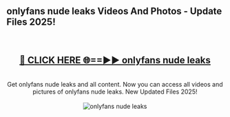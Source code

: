 <h2>onlyfans nude leaks Videos And Photos - Update Files 2025!</h2>
<br>
<div align="center">
<h2><a href="https://linkcuts.com/hfmhzwbr" rel="nofollow">🔴 CLICK HERE 🌐==►► onlyfans nude leaks</a></h2>
<br>
Get onlyfans nude leaks and all content. Now you can access all videos and pictures of onlyfans nude leaks. New Updated Files 2025!
<br>
<br>
<a href="https://linkcuts.com/hfmhzwbr" rel="nofollow" data-target="animated-image.originalLink"><img src="https://i.ibb.co.com/WyWwxjT/player-gif2.gif" alt="onlyfans nude leaks" style="max-width: 100%; display: inline-block;" data-target="animated-image.originalImage"></a>
</div>
<br>